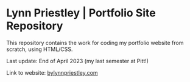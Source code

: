 <h1>Lynn Priestley | Portfolio Site Repository</h1>

This repository contains the work for coding my portfolio website from scratch, using HTML/CSS.

Last update: End of April 2023 (my last semester at Pitt!)

Link to website: [bylynnpriestley.com](https://bylynnpriestley.com/)
